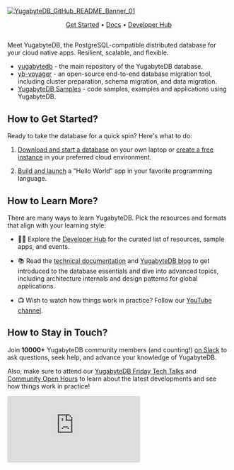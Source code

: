 [![YugabyteDB_GitHub_README_Banner_01](https://github.com/yugabyte/.github/assets/1537233/aba574cd-e463-4d6e-9803-a13883778544)](https://www.yugabyte.com/developer/)

<div align="center">
  <a href="https://www.yugabyte.com">Get Started</a> • 
  <a href="https://docs.yugabyte.com">Docs</a> • 
  <a href="https://www.yugabyte.com/developer/">Developer Hub</a>
</div>

##

Meet YugabyteDB, the PostgreSQL-compatible distributed database for your cloud native apps. Resilient, scalable, and flexible.

* [yugabytedb](https://github.com/yugabyte/yugabyte-db) - the main repository of the YugabyteDB database.
* [yb-voyager](https://github.com/yugabyte/yb-voyager) - an open-source end-to-end database migration tool, including cluster preparation, schema migration, and data migration. 
* [YugabyteDB Samples](https://github.com/YugabyteDB-Samples) - code samples, examples and applications using YugabyteDB.

## How to Get Started?

Ready to take the database for a quick spin? Here's what to do:

1. [Download and start a database](https://docs.yugabyte.com/preview/quick-start/docker/) on your own laptop or [create a free instance](https://docs.yugabyte.com/preview/quick-start-yugabytedb-managed/) in your preferred cloud environment.

2.  [Build and launch](https://docs.yugabyte.com/preview/tutorials/build-apps/) a "Hello World" app in your favorite programming language.

## How to Learn More?

There are many ways to learn YugabyteDB. Pick the resources and formats that align with your learning style:

* 👨‍💻 Explore the [Developer Hub](https://www.yugabyte.com/developer/) for the curated list of resources, sample apps, and events.
 
* 📚 Read the [technical documentation](https://docs.yugabyte.com) and [YugabyteDB blog](https://www.yugabyte.com/blog/) to get introduced to the database essentials and dive into advanced topics, including architecture internals and design patterns for global applications.

* 📺 Wish to watch how things work in practice? Follow our [YouTube channel](https://www.youtube.com/channel/UCL9BhSLRowqQ1TyBndhiCEw).

## How to Stay in Touch?

Join **10000+** YugabyteDB community members (and counting!) [on Slack](https://communityinviter.com/apps/yugabyte-db/register) to ask questions, seek help, and advance your knowledge of YugabyteDB.

Also, make sure to attend our [YugabyteDB Friday Tech Talks](https://www.yugabyte.com/yftt/) and [Community Open Hours](https://www.yugabyte.com/developer/) to learn about the latest developments and see how things work in practice!

[![Analytics](https://yugabyte.appspot.com/UA-104956980-4/yugabyte/.github/edit/main/profile/README.md?pixel&useReferer)](https://github.com/yugabyte/ga-beacon)
